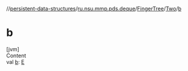 //[persistent-data-structures](../../../index.md)/[ru.nsu.mmp.pds.deque](../../index.md)/[FingerTree](../index.md)/[Two](index.md)/[b](b.md)



# b  
[jvm]  
Content  
val [b](b.md): [E](index.md)  



